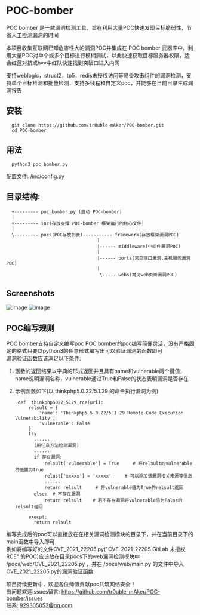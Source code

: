 # POC-bomber
POC bomber 是一款漏洞检测工具，旨在利用大量POC快速发现目标脆弱性，节省人工检测漏洞的时间   
                                  
本项目收集互联网已知危害性大的漏洞POC并集成在 POC bomber 武器库中，利用大量POC对单个或多个目标进行模糊测试，以此快速获取目标服务器权限，适合红蓝对抗或hvv中红队快速找到突破口进入内网

支持weblogic，struct2，tp5，redis未授权访问等易受攻击组件的漏洞检测，支持单个目标检测和批量检测，支持多线程和自定义poc，并能够在当前目录生成漏洞报告
## 安装
      git clone https://github.com/tr0uble-mAker/POC-bomber.git            
      cd POC-bomber
## 用法      
      python3 poc_bomber.py 

配置文件:  /inc/config.py

## 目录结构:
       
      +--------- poc_bomber.py (启动 POC-bomber)
      | 
      +--------- inc(存放支撑 POC-bomber 框架运行的核心文件)
      |
      \--------- pocs(POC存放列表)----------- framework(存放框架漏洞POC)
                                      |
                                      |------ middleware(中间件漏洞POC)
                                      |
                                      |------ ports(常见端口漏洞,主机服务漏洞POC)
                                      |
                                       \----- webs(常见web页面漏洞POC)
      
      
## Screenshots    
![image](https://user-images.githubusercontent.com/71172892/143585798-9d7e505d-42f0-4b8f-ae0c-fd400466f2b5.png)
![image](https://user-images.githubusercontent.com/71172892/143586027-5e54e484-edc7-4551-a536-4f005efa5048.png)      


## POC编写规则     
POC bomber支持自定义编写poc
POC bomber的poc编写简便灵活，没有严格固定的格式只要以python3的任意形式编写出可以验证漏洞的函数即可                        
漏洞验证函数应该满足以下条件:                   
1. 函数的返回结果以字典的形式返回并且具有name和vulnerable两个键值，name说明漏洞名称，vulnerable通过True和False的状态表明漏洞是否存在           
2. 示例函数如下(以 thinkphp5.0.22/5.1.29 的命令执行漏洞为例)                                  
  
        def  thinkphp5022_5129_rce(url):          
            relsult = {                   
                'name': 'Thinkphp5 5.0.22/5.1.29 Remote Code Execution Vulnerability',           
                'vulnerable': False            
            }  
            try:
              ......        
              (用任意方法检测漏洞)             
              ......
              if 存在漏洞:
                  relsult['vulnerable'] = True     # 将relsult的vulnerable的值置为True             
                  relust['xxxxx'] = 'xxxxx'     # 可以添加该漏洞相关来源等信息            
                  ......           
                  return relsult     # 将vulnerable值为True的relsult返回                   
              else:  # 不存在漏洞           
                  return relsult    # 若不存在漏洞将vulnerable值为False的relsult返回

            execpt:
              return relsult

编写完成后的poc可以直接放在在相关漏洞检测模块的目录下，并在当前目录下的main函数中导入即可       
例如将编写好的文件CVE_2021_22205.py("CVE-2021-22205 GitLab 未授权RCE" 的POC)应该放在目录pocs下的web漏洞检测模块中 /pocs/web/CVE_2021_22205.py ，并在 /pocs/web/main.py 的文件中导入CVE_2021_22205.py的漏洞验证函数      


项目持续更新中，欢迎各位师傅贡献poc共筑网络安全！  
有问题欢迎issues留言: https://github.com/tr0uble-mAker/POC-bomber/issues    
联系: 929305053@qq.com    
